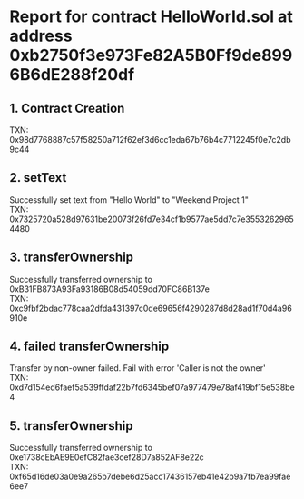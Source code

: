 # Report for contract HelloWorld.sol at address 0xb2750f3e973Fe82A5B0Ff9de8996B6dE288f20df

## 1. Contract Creation
TXN: 0x98d7768887c57f58250a712f62ef3d6cc1eda67b76b4c7712245f0e7c2db9c44

## 2. setText
Successfully set text from "Hello World" to "Weekend Project 1"
<br>
TXN: 0x7325720a528d97631be20073f26fd7e34cf1b9577ae5dd7c7e35532629654480

## 3. transferOwnership
Successfully transferred ownership to 0xB31FB873A93Fa93186B08d54059dd70FC86B137e
<br>
TXN: 0xc9fbf2bdac778caa2dfda431397c0de69656f4290287d8d28ad1f70d4a96910e

## 4. failed transferOwnership
Transfer by non-owner failed.
Fail with error 'Caller is not the owner'
<br>
TXN: 0xd7d154ed6faef5a539ffdaf22b7fd6345bef07a977479e78af419bf15e538be4

## 5. transferOwnership
Successfully transferred ownership to 0xe1738cEbAE9E0efC82fae3cef28D7a852AF8e22c
<br>
TXN: 0xf65d16de03a0e9a265b7debe6d25acc17436157eb41e42b9a7fb7ea99fae6ee7

